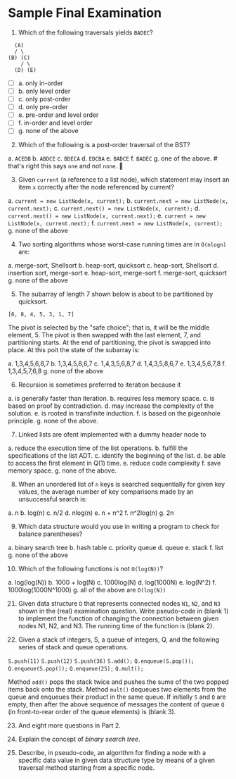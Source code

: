 # Sample Final Examination

1. Which of the following traversals yields `BADEC`?

```plaintext
  (A)
  / \
(B) (C)
    / \
  (D) (E)
```

* [ ] a. only in-order
* [ ] b. only level order
* [ ] c. only post-order
* [ ] d. only pre-order
* [ ] e. pre-order and level order
* [ ] f. in-order and level order
* [ ] g. none of the above

2. Which of the following is a post-order traversal of the BST?

a. `ACEDB`
b. `ABDCE`
c. `BDECA`
d. `EDCBA`
e. `BADCE`
f. `BADEC`
g. one of the above. # that's right this says `one` and not `none`. :facepalm:

3. Given `current` (a reference to a list node), which statement may insert an item `x` correctly after the node referenced by current?

a. `current = new ListNode(x, current);`
b. `current.next = new ListNode(x, current.next);`
c. `current.next() = new ListNode(x, current);`
d. `current.next() = new ListNode(x, current.next);`
e. `current = new ListNode(x, current.next);`
f. `current.next = new ListNode(x, current);`
g. none of the above

4. Two sorting algorithms whose worst-case running times are in `O(nlogn)` are:

a. merge-sort, Shellsort
b. heap-sort, quicksort
c. heap-sort, Shellsort
d. insertion sort, merge-sort
e. heap-sort, merge-sort
f. merge-sort, quicksort
g. none of the above

5. The subarray of length 7 shown below is about to be partitioned by quicksort.

```plaintext
[6, 8, 4, 5, 3, 1, 7]
```

The pivot is selected by the "safe choice"; that is, it will be the middle element, 5.
The pivot is then swapped with the last element, 7, and partitioning starts.
At the end of partitioning, the pivot is swapped into place.
At this poit the state of the subarray is:

a. 1,3,4,5,6,8,7
b. 1,3,4,5,8,6,7
c. 1,4,3,5,6,8,7
d. 1,4,3,5,8,6,7
e. 1,3,4,5,6,7,8
f. 1,3,4,5,7,6,8
g. none of the above

6. Recursion is sometimes preferred to iteration because it

a. is generally faster than iteration.
b. requires less memory space.
c. is based on proof by contradiction.
d. may increase the complexity of the solution.
e. is rooted in transfinite induction.
f. is based on the pigeonhole principle.
g. none of the above.

7. Linked lists are ofent implemented with a dummy header node to

a. reduce the execution time of the list operations.
b. fulfill the specifications of the list ADT.
c. identify the beginning of the list.
d. be able to access the first element in Q(1) time.
e. reduce code complexity
f. save memory space.
g. none of the above.

8. When an unordered list of `n` keys is searched sequentially for given key values,
 the average number of key comparisons made by an unsuccessful search is:

a. n
b. log(n)
c. n/2
d. nlog(n)
e. n + n^2
f. n^2log(n)
g. 2n

9. Which data structure would you use in writing a program to check for balance parentheses?

a. binary search tree
b. hash table
c. priority queue
d. queue
e. stack
f. list
g. none of the above

10. Which of the following functions is not `O(log(N))`?

a. log(log(N))
b. 1000 + log(N)
c. 1000log(N)
d. log(1000N)
e. log(N^2)
f. 1000log(1000N^1000)
g. all of the above are `O(log(N))`

21. Given data structure `D` that represents connected nodes `N1`, `N2`, and `N3` shown
in the (real) examination question. Write pseudo-code in (blank 1) to implement the function
of changing the connection between given nodes N1, N2, and N3.
The running time of the function is (blank 2).

22. Given a stack of integers, S, a queue of integers, Q, and the following series of stack
and queue operations.

`S.push(11)`
`S.push(12)`
`S.push(36)`
`S.add();`
`Q.enqueue(S.pop());`
`Q.enqueue(S.pop());`
`Q.enqueue(25);`
`Q.mult();`

Method `add()` pops the stack twice and pushes the sume of the two popped items back onto the
stack. Method `mult()` dequeues two elements from the queue and enqueues their product in the
same queue. If initially `S` and `Q` are empty, then after the above sequence of messages the
content of queue `Q` (in front-to-rear order of the queue elements) is (blank 3).

23. And eight more questions in Part 2.

31. Explain the concept of *binary search tree*.

34. Describe, in pseudo-code, an algorithm for finding a node with a specific data value in
given data structure type by means of a given traversal method starting from a specific node.
